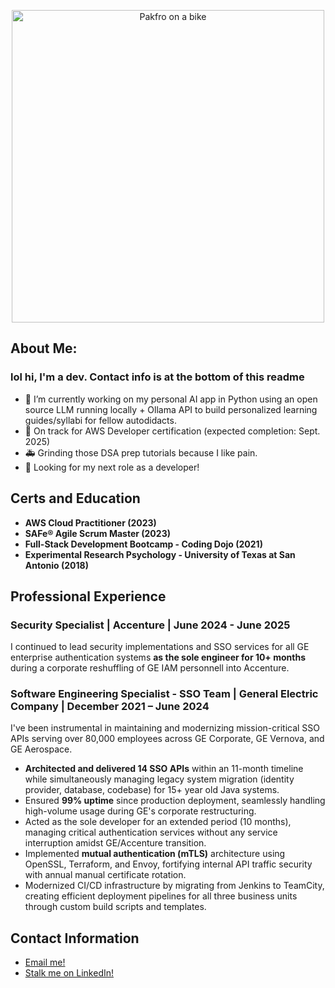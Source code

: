 <p align="center">
  <img src="https://github.com/user-attachments/assets/57229314-ead8-493e-aafd-a58cba1e82e6" style="height: 500px; width:500px;" alt="Pakfro on a bike"/>
</p>

## About Me:

### lol hi, I'm a dev. Contact info is at the bottom of this readme

- 🔭 I’m currently working on my personal AI app in Python using an open source LLM running locally + Ollama API to build personalized learning guides/syllabi for fellow autodidacts.
- 🌱 On track for AWS Developer certification (expected completion: Sept. 2025)
- 🚑 Grinding those DSA prep tutorials because I like pain.
- 💼 Looking for my next role as a developer!

## **Certs and Education**

- **AWS Cloud Practitioner (2023)**
- **SAFe® Agile Scrum Master (2023)**
- **Full-Stack Development Bootcamp - Coding Dojo (2021)**
- **Experimental Research Psychology - University of Texas at San Antonio (2018)**

## **Professional Experience**

### Security Specialist | Accenture | June 2024 - June 2025

I continued to lead security implementations and SSO services for all GE enterprise authentication systems <strong> as the sole engineer for 10+ months</strong> during a corporate reshuffling of GE IAM personnell into Accenture.


### **Software Engineering Specialist - SSO Team | General Electric Company | December 2021 – June 2024**

I've been instrumental in maintaining and modernizing mission-critical SSO APIs serving over 80,000 employees across GE Corporate, GE Vernova, and GE Aerospace. 

* **Architected and delivered 14 SSO APIs** within an 11-month timeline while simultaneously managing legacy system migration (identity provider, database, codebase) for 15+ year old Java systems.
* Ensured **99% uptime** since production deployment, seamlessly handling high-volume usage during GE's corporate restructuring.
* Acted as the sole developer for an extended period (10 months), managing critical authentication services without any service interruption amidst GE/Accenture transition.
* Implemented **mutual authentication (mTLS)** architecture using OpenSSL, Terraform, and Envoy, fortifying internal API traffic security with annual manual certificate rotation.
* Modernized CI/CD infrastructure by migrating from Jenkins to TeamCity, creating efficient deployment pipelines for all three business units through custom build scripts and templates.



## **Contact Information**

- [Email me!](mailto:ali@pakfro.dev)
- [Stalk me on LinkedIn!](https://www.linkedin.com/in/ali-t-06748432/)
  
<!--
- 👯 I’m looking to collaborate on ...
- 🤔 I’m looking for help with ...
- 💬 Ask me about ...
- 📫 How to reach me: ...
- 😄 Pronouns: ...
- ⚡ Fun fact: ...
-->

<!--!# **Welcome to My GitHub Profile**

[GitHub Stats](https://github-readme-stats.vercel.app/api?username=alitahir6001&show_icons=true)
[![License](https://img.shields.io/badge/License-MIT-yellow.svg)](https://lbesson.mit-license.org/)

## **About Me**

Hi there! I'm Ali Tahir, a dedicated and results-oriented Software Engineering Specialist with over 3 years of experience in developing secure, scalable authentication systems, currently thriving on General Electric Company's (GE) Single Sign-on (SSO) Team. 

## **Professional Experience**

### **Software Engineering Specialist - SSO Team | General Electric Company | June 2021 – Present**

I've been instrumental in maintaining and modernizing mission-critical SSO APIs serving over 80,000 employees across GE Corporate, GE Vernova, and GE Aerospace. 

* **Architected and delivered 14 SSO APIs** within an 11-month timeline while simultaneously managing legacy system migration (identity provider, database, codebase) for 15+ year old Java systems.
* Ensured **99% uptime** since production deployment, seamlessly handling high-volume usage during GE's corporate restructuring.
* Acted as the sole developer for an extended period (10 months), managing critical authentication services without any service interruption amidst GE/Accenture transition.
* Implemented **mutual authentication (mTLS)** architecture using OpenSSL, Terraform, and Envoy, fortifying internal API traffic security with annual manual certificate rotation.
* Modernized CI/CD infrastructure by migrating from Jenkins to TeamCity, creating efficient deployment pipelines for all three business units through custom build scripts and templates.



## **Interests**

- Continuous exploration in AI/ML technologies and their applications in software development 
- Engaging with Agile methodologies and Scrum frameworks
- Staying updated on the latest DevOps trends and practices

Thank you for visiting my GitHub profile! Feel free to connect if you have any questions or are interested in collaborating.

